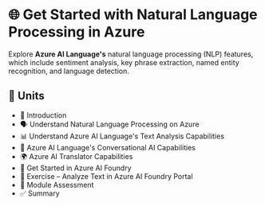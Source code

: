 # 🌐 Get Started with Natural Language Processing in Azure

Explore **Azure AI Language's** natural language processing (NLP) features, which include sentiment analysis, key phrase extraction, named entity recognition, and language detection.

## 🧩 Units
- 📝 Introduction  
- 🗣️ Understand Natural Language Processing on Azure  
- 📊 Understand Azure AI Language's Text Analysis Capabilities  
- 💬 Azure AI Language's Conversational AI Capabilities  
- 🌍 Azure AI Translator Capabilities  
- 🚀 Get Started in Azure AI Foundry  
- 🧪 Exercise – Analyze Text in Azure AI Foundry Portal  
- 📝 Module Assessment  
- ✅ Summary
